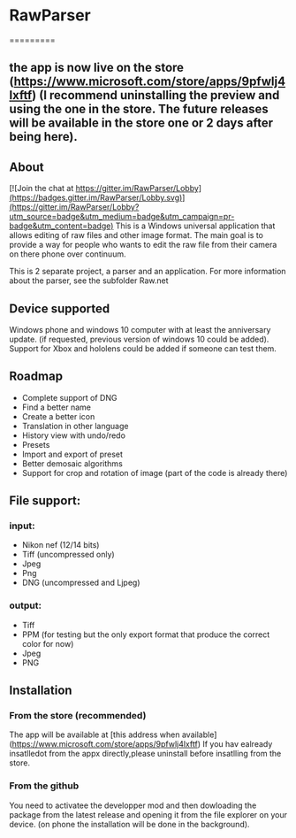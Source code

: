 # RawParser
=========

## the app is now live on the store (https://www.microsoft.com/store/apps/9pfwlj4lxftf) (I recommend uninstalling the preview and using the one in the store. The future releases will be available in the store one or 2 days after being here).

## About

[![Join the chat at https://gitter.im/RawParser/Lobby](https://badges.gitter.im/RawParser/Lobby.svg)](https://gitter.im/RawParser/Lobby?utm_source=badge&utm_medium=badge&utm_campaign=pr-badge&utm_content=badge)
This is a Windows universal application that allows editing of raw files and other image format.
The main goal is to provide a way for people who wants to edit the raw file from their camera on there phone over continuum.

This is 2 separate project, a parser and an application. For more information about the parser, see the subfolder Raw.net

## Device supported
Windows phone and windows 10 computer with at least the anniversary update. (if requested, previous version of windows 10 could be added).
Support for Xbox and hololens could be added if someone can test them.

## Roadmap
- Complete support of DNG 
- Find a better name
- Create a better icon
- Translation in other language
- History view with undo/redo
- Presets
- Import and export of preset 
- Better demosaic algorithms
- Support for crop and rotation of image (part of the code is already there)

## File support:
### input:
  - Nikon nef (12/14 bits)
  - Tiff (uncompressed only)
  - Jpeg
  - Png 
  - DNG (uncompressed and Ljpeg)
  
### output:
  - Tiff
  - PPM (for testing but the only export format that produce the correct color for now)
  - Jpeg
  - PNG

## Installation
### From the store (recommended)
The app will be available at [this address when available]
(https://www.microsoft.com/store/apps/9pfwlj4lxftf)
If you hav ealready insatlledot from the appx directly,please uninstall before insatlling from the store.

### From the github
You need to activatee the developper mod and then dowloading the package from the latest release and opening it from the file explorer on your device.
(on phone the installation will be done in the background).
